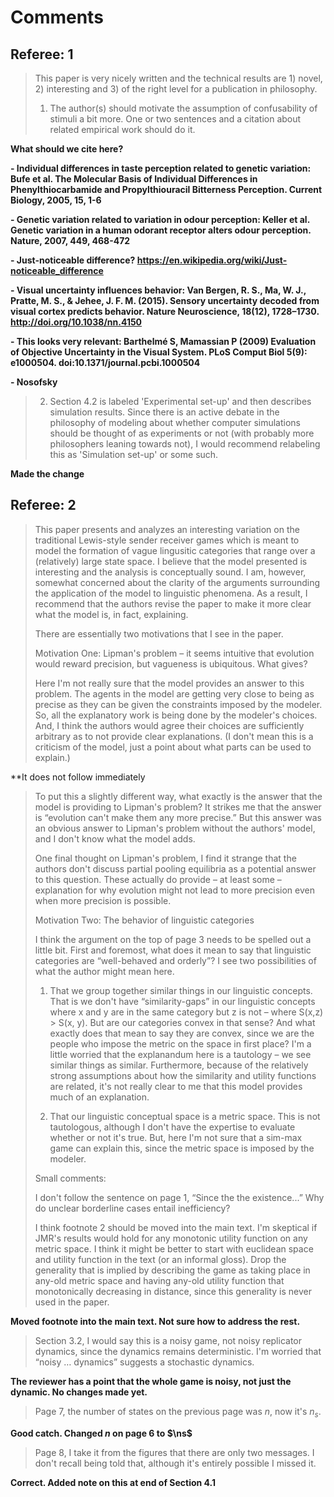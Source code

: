 # Comments

## Referee: 1

> This paper is very nicely written and the technical results are 1) novel, 2) interesting and 3) of the right level for a publication in philosophy.
>
> 1) The author(s) should motivate the assumption of confusability of stimuli a bit more.  One or two sentences and a citation about related empirical work should do it.

**What should we cite here?**

**- Individual differences in taste perception related to genetic variation: Bufe et al. The Molecular Basis of Individual Differences in Phenylthiocarbamide and Propylthiouracil Bitterness Perception. Current Biology, 2005, 15, 1-6**

**- Genetic variation related to variation in odour perception: Keller et al. Genetic variation in a human odorant receptor alters odour perception. Nature, 2007, 449, 468-472**

**- Just-noticeable difference? https://en.wikipedia.org/wiki/Just-noticeable_difference**

**- Visual uncertainty influences behavior: Van Bergen, R. S., Ma, W. J., Pratte, M. S., & Jehee, J. F. M. (2015). Sensory uncertainty decoded from visual cortex predicts behavior. Nature Neuroscience, 18(12), 1728–1730. http://doi.org/10.1038/nn.4150**

**- This looks very relevant: Barthelmé S, Mamassian P (2009) Evaluation of Objective Uncertainty in the Visual System. PLoS Comput Biol 5(9): e1000504. doi:10.1371/journal.pcbi.1000504**

**- Nosofsky**


> 2) Section 4.2 is labeled 'Experimental set-up' and then describes simulation results.  Since there is an active debate in the philosophy of modeling about whether computer simulations should be thought of as experiments or not (with probably more philosophers leaning towards not), I would recommend relabeling this as 'Simulation set-up' or some such.

**Made the change**


## Referee: 2

> This paper presents and analyzes an interesting variation on the traditional Lewis-style sender receiver games which is meant to model the formation of vague lingusitic categories that range over a (relatively) large state space.  I believe that the model presented is interesting and the analysis is conceptually sound.  I am, however, somewhat concerned about the clarity of the arguments surrounding the application of the model to linguistic phenomena.  As a result, I recommend that the authors revise the paper to make it more clear what the model is, in fact, explaining.
>
> There are essentially two motivations that I see in the paper.
>
> Motivation One: Lipman's problem – it seems intuitive that evolution would reward precision, but vagueness is ubiquitous.  What gives?
>
> Here I'm not really sure that the model provides an answer to this problem.  The agents in the model are getting very close to being as precise as they can be given the constraints imposed by the modeler.  So, all the explanatory work is being done by the modeler's choices.  And, I think the authors would agree their choices are sufficiently arbitrary as to not provide clear explanations.  (I don't mean this is a criticism of the model, just a point about what parts can be used to explain.)

**It does not follow immediately 

> To put this a slightly different way, what exactly is the answer that the model is providing to Lipman's problem?  It strikes me that the answer is “evolution can't make them any more precise.”  But this answer was an obvious answer to Lipman's problem without the authors' model, and I don't know what the model adds.
>
> One final thought on Lipman's problem, I find it strange that the authors don't discuss partial pooling equilibria as a potential answer to this question.  These actually do provide – at least some – explanation for why evolution might not lead to more precision even when more precision is possible.
>
> Motivation Two: The behavior of linguistic categories
>
> I think the argument on the top of page 3 needs to be spelled out a little bit.  First and foremost, what does it mean to say that linguistic categories are “well-behaved and orderly”?   I see two possibilities of what the author might mean here.
>
> 1. That we group together similar things in our linguistic concepts.  That is we don't have “similarity-gaps” in our linguistic concepts where x and y are in the same category but z is not – where S(x,z) > S(x, y).  But are our categories convex in that sense?   And what exactly does that mean to say they are convex, since we are the people who impose the metric on the space in first place?  I'm a little worried that the explanandum here is a tautology – we see similar things as similar.  Furthermore, because of the relatively strong assumptions about how the similarity and utility functions are related, it's not really clear to me that this model provides much of an explanation.
>
> 2. That our linguistic conceptual space is a metric space.  This is not tautologous, although I don't have the expertise to evaluate whether or not it's true.  But, here I'm not sure that a sim-max game can explain this, since the metric space is imposed by the modeler.
>
> Small comments:
>
> I don't follow the sentence on page 1, “Since the the existence...”  Why do unclear borderline cases entail inefficiency?
>
> I think footnote 2 should be moved into the main text.  I'm skeptical if JMR's results would hold for any monotonic utility function on any metric space.  I think it might be better to start with euclidean space and utility function in the text (or an informal gloss).  Drop the generality that is implied by describing the game as taking place in any-old metric space and having any-old utility function that monotonically decreasing in distance, since this generality is never used in the paper.

**Moved footnote into the main text. Not sure how to address the rest.**

> Section 3.2, I would say this is a noisy game, not noisy replicator dynamics, since the dynamics remains deterministic.  I'm worried that “noisy … dynamics” suggests a stochastic dynamics.

**The reviewer has a point that the whole game is noisy, not just the dynamic. No changes made yet.**

> Page 7, the number of states on the previous page was $n$, now it's $n_s$.

**Good catch. Changed $n$ on page 6 to $\ns$**

> Page 8, I take it from the figures that there are only two messages.  I don't recall being told that, although it's entirely possible I missed it.

**Correct. Added note on this at end of Section 4.1**